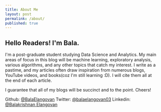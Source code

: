 ```yaml
---
title: About Me
layout: post
permalink: /about/
published: true
---
```


## Hello Readers! I'm Bala. 

I'm a post-graduate student studying Data Science and Analytics. My main areas of focus in this blog will be machine learning, exploratory analysis, various algorithms, and any other topics that catch my interest. I write as a pastime, and my articles often draw inspiration from numerous blogs, YouTube videos, and books(coz I'm still learning :D). I will cite them all at the end of each article. 

I guarantee that all of my blogs will be succinct and to the point. Cheers!

Github: [@BalaElangovan](https://github.com/BalaElangovan)
Twitter: [@balaelangovan03](https://twitter.com/balaelangovan03)
Linkedin: [@Balakrishnan Elangovan](https://www.linkedin.com/in/balakrishnan-elangovan-893556251/)

